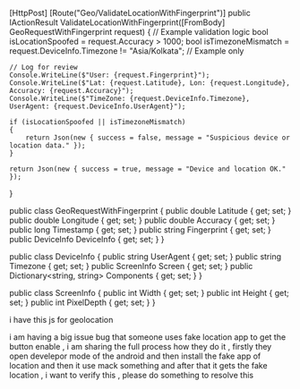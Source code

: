 <script>
    async function OnOff() {
        // Disable buttons initially
        var punchIn = document.getElementById('PunchIn');
        var punchOut = document.getElementById('PunchOut');

        if (punchIn) punchIn.disabled = true;
        if (punchOut) punchOut.disabled = true;

        Swal.fire({
            title: 'Please wait...',
            text: 'Fetching your device info and location.',
            allowOutsideClick: false,
            didOpen: () => {
                Swal.showLoading();
            }
        });

        // Load FingerprintJS
        const fpPromise = FingerprintJS.load();

        // Get location
        if (navigator.geolocation) {
            navigator.geolocation.getCurrentPosition(
                async function (position) {
                    const lat = roundTo(position.coords.latitude, 6);
                    const lon = roundTo(position.coords.longitude, 6);
                    const accuracy = position.coords.accuracy;
                    const timestamp = position.timestamp;

                    // Get fingerprint
                    const fp = await fpPromise;
                    const result = await fp.get();
                    const fingerprint = result.visitorId;
                    const components = result.components;

                    // Build payload
                    const payload = {
                        latitude: lat,
                        longitude: lon,
                        accuracy: accuracy,
                        timestamp: timestamp,
                        fingerprint: fingerprint,
                        deviceInfo: {
                            userAgent: navigator.userAgent,
                            timezone: Intl.DateTimeFormat().resolvedOptions().timeZone,
                            screen: {
                                width: screen.width,
                                height: screen.height,
                                pixelDepth: screen.pixelDepth
                            },
                            components: {
                                platform: components.platform?.value,
                                languages: components.languages?.value,
                                vendor: components.vendor?.value,
                                osCpu: components.osCpu?.value
                            }
                        }
                    };

                    // Send to server
                    fetch('/Geo/ValidateLocationWithFingerprint', {
                        method: 'POST',
                        headers: { 'Content-Type': 'application/json' },
                        body: JSON.stringify(payload)
                    })
                        .then(response => response.json())
                        .then(result => {
                            Swal.close();
                            if (result.success) {
                                if (punchIn) punchIn.disabled = false;
                                if (punchOut) punchOut.disabled = false;
                            } else {
                                Swal.fire({
                                    icon: "error",
                                    title: "Warning",
                                    text: result.message
                                });
                            }
                        });
                },
                function (error) {
                    Swal.close();
                    Swal.fire({
                        icon: "error",
                        title: "Location Error",
                        text: "Please allow location access or disable fake location apps"
                    });
                },
                {
                    enableHighAccuracy: true,
                    timeout: 10000,
                    maximumAge: 0
                }
            );
        } else {
            Swal.close();
            alert("Geolocation is not supported by this browser.");
        }
    }

    function roundTo(num, places) {
        return +(Math.round(num + "e" + places) + "e-" + places);
    }

    window.onload = OnOff;
</script>

[HttpPost]
[Route("Geo/ValidateLocationWithFingerprint")]
public IActionResult ValidateLocationWithFingerprint([FromBody] GeoRequestWithFingerprint request)
{
    // Example validation logic
    bool isLocationSpoofed = request.Accuracy > 1000;
    bool isTimezoneMismatch = request.DeviceInfo.Timezone != "Asia/Kolkata"; // Example only

    // Log for review
    Console.WriteLine($"User: {request.Fingerprint}");
    Console.WriteLine($"Lat: {request.Latitude}, Lon: {request.Longitude}, Accuracy: {request.Accuracy}");
    Console.WriteLine($"TimeZone: {request.DeviceInfo.Timezone}, UserAgent: {request.DeviceInfo.UserAgent}");

    if (isLocationSpoofed || isTimezoneMismatch)
    {
        return Json(new { success = false, message = "Suspicious device or location data." });
    }

    return Json(new { success = true, message = "Device and location OK." });
}

public class GeoRequestWithFingerprint
{
    public double Latitude { get; set; }
    public double Longitude { get; set; }
    public double Accuracy { get; set; }
    public long Timestamp { get; set; }
    public string Fingerprint { get; set; }
    public DeviceInfo DeviceInfo { get; set; }
}

public class DeviceInfo
{
    public string UserAgent { get; set; }
    public string Timezone { get; set; }
    public ScreenInfo Screen { get; set; }
    public Dictionary<string, string> Components { get; set; }
}

public class ScreenInfo
{
    public int Width { get; set; }
    public int Height { get; set; }
    public int PixelDepth { get; set; }
}



i have this js for geolocation
<script>
    function OnOff() {
        setTimeout(() => {
            var punchIn = document.getElementById('PunchIn');
            var punchOut = document.getElementById('PunchOut');

           
            if (punchIn) {
                punchIn.disabled = true;
                punchIn.classList.add("disabled");
            }
            if (punchOut) {
                punchOut.disabled = true;
                punchOut.classList.add("disabled");
            }

            Swal.fire({
                title: 'Please wait...',
                text: 'Fetching your current location.',
                allowOutsideClick: false,
                didOpen: () => {
                    Swal.showLoading();
                }
            });

            if (navigator.geolocation) {
                navigator.geolocation.getCurrentPosition(
                    function (position) {
                        Swal.close();

                        const lat = roundTo(position.coords.latitude, 6);
                        const lon = roundTo(position.coords.longitude, 6);
                        // const lat = 22.79714;
                        // const lon = 86.183471;

                        const locations = @Html.Raw(Json.Serialize(ViewBag.PolyData));
                        

                        let isInsideRadius = false;
                        let minDistance = Number.MAX_VALUE;

                        locations.forEach((location) => {
                            const allowedRange = parseFloat(location.range || location.Range);
                            const distance = calculateDistance(lat, lon, location.latitude || location.Latitude, location.longitude || location.Longitude);
                            //console.log(`Distance to location (${location.latitude}, ${location.longitude}): ${Math.round(distance)} meters`);

                            if (distance <= allowedRange) {
                                isInsideRadius = true;
                            } else {
                                minDistance = Math.min(minDistance, distance);
                            }
                        });

                        if (isInsideRadius) {
                            if (punchIn) {
                                punchIn.disabled = false;
                                punchIn.classList.remove("disabled");
                            }
                            if (punchOut) {
                                punchOut.disabled = false;
                                punchOut.classList.remove("disabled");
                            }
                        } else {
                            Swal.fire({
                                icon: "error",
                                title: "Out of Range",
                                text: `You are ${Math.round(minDistance)} meters away from the allowed location!`
                            });
                        }
                    },
                    function (error) {
                        Swal.close();
                        Swal.fire({
                            title: "Error Fetching Location!",
                            text: "please check your location permission or enable location",
                            icon: "error",
                            confirmButtonText: "OK"
                        });
                    },
                    {
                        enableHighAccuracy: true,
                        timeout: 10000,
                        maximumAge: 0
                    }
                );
            } else {
                Swal.close();
                alert("Geolocation is not supported by this browser");
            }
        }, 500); 
    }

   
    window.onload = OnOff;

    function calculateDistance(lat1, lon1, lat2, lon2) {
        const R = 6371000;
        const toRad = angle => (angle * Math.PI) / 180;
        let dLat = toRad(lat2 - lat1);
        let dLon = toRad(lon2 - lon1);
        let a = Math.sin(dLat / 2) * Math.sin(dLat / 2) +
            Math.cos(toRad(lat1)) * Math.cos(toRad(lat2)) *
            Math.sin(dLon / 2) * Math.sin(dLon / 2);
        let c = 2 * Math.atan2(Math.sqrt(a), Math.sqrt(1 - a));
        return R * c;
    }

    function roundTo(num, places) {
        return +(Math.round(num + "e" + places) + "e-" + places);
    }

    window.onload = OnOff;
</script>


i am having a big issue bug that someone uses fake location app to get the button enable , i am sharing the full process how they do it , firstly they open develepor mode of the android and then install the fake app of location and then it use mack something and after that it gets the fake location , i want to verify this , please do something to resolve this 
